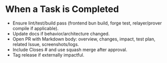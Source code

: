 # When a Task is Completed

- Ensure lint/test/build pass (frontend bun build, forge test, relayer/prover compile if applicable).
- Update docs if behavior/architecture changed.
- Open PR with Markdown body: overview, changes, impact, test plan, related Issue, screenshots/logs.
- Include Closes #<id> and use squash merge after approval.
- Tag release if externally impactful.
